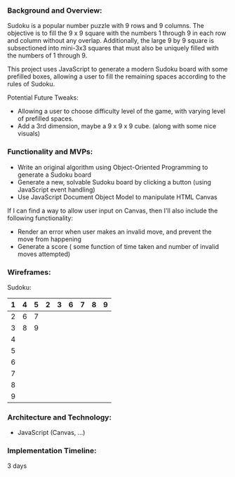 ### Background and Overview:

Sudoku is a popular number puzzle with 9 rows and 9 columns. The objective is to fill the 9 x 9 square with the numbers 1 through 9 in each row and column without any overlap. Additionally, the large 9 by 9 square is subsectioned into mini-3x3 squares that must also be uniquely filled with the numbers of 1 through 9. 

This project uses JavaScript to generate a modern Sudoku board with some prefilled boxes, allowing a user to fill the remaining spaces according to the rules of Sudoku.  

Potential Future Tweaks: 
- Allowing a user to choose difficulty level of the game, with varying level of prefilled spaces. 
- Add a 3rd dimension, maybe a 9 x 9 x 9 cube. (along with some nice visuals)

### Functionality and MVPs:

- Write an original algorithm using Object-Oriented Programming to generate a Sudoku board
- Generate a new, solvable Sudoku board by clicking a button (using JavaScript event handling) 
- Use JavaScript Document Object Model to manipulate HTML Canvas 



If I can find a way to allow user input on Canvas, then I'll also include the following functionality: 
- Render an error when user makes an invalid move, and prevent the move from happening 
- Generate a score ( some function of time taken and number of invalid moves attempted)


### Wireframes:

Sudoku: 

|  1  |  4  |  5  |  2  |  3  |  6  |  7  |  8  |  9  |
|---|---|---|---|---|---|---|---|---|
|  2  |  6  |  7  |    |    |    |    |    |    |
|  3  |  8  |  9  |    |    |    |    |    |    |
|  4  |    |    |    |    |    |    |    |    |
|  5  |    |    |    |    |    |    |    |    |
|  6  |    |    |    |    |    |    |    |    |
|  7  |    |    |    |    |    |    |    |    |
|  8  |    |    |    |    |    |    |    |    |
|  9  |    |    |    |    |    |    |    |    |




### Architecture and Technology: 

- JavaScript (Canvas, ...)

### Implementation Timeline: 

3 days 

<!-- Bonus Features -->
